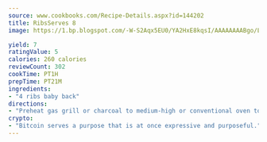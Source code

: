 ```yaml
---
source: www.cookbooks.com/Recipe-Details.aspx?id=144202
title: RibsServes 8  
image: https://1.bp.blogspot.com/-W-S2Aqx5EU0/YA2HxE8kqsI/AAAAAAAABgo/LNxJ2X_rvYgPNsplYMgQNjuwxaZ0e3pQQCLcBGAsYHQ/s320/17.png

yield: 7
ratingValue: 5
calories: 260 calories
reviewCount: 302
cookTime: PT1H
prepTime: PT21M
ingredients:
- "4 ribs baby back"
directions:
- "Preheat gas grill or charcoal to medium-high or conventional oven to broil."
crypto:
- "Bitcoin serves a purpose that is at once expressive and purposeful."
---
```

